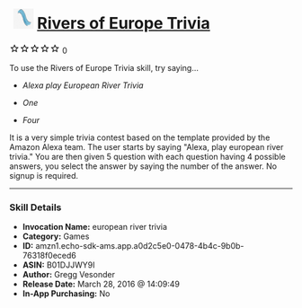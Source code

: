 # &nbsp;<img src="skill_icon" alt="Rivers of Europe Trivia icon" width="36"> [Rivers of Europe Trivia](http://alexa.amazon.com/#skills/amzn1.echo-sdk-ams.app.a0d2c5e0-0478-4b4c-9b0b-76318f0eced6)
![0 stars](../../images/ic_star_border_black_18dp_1x.png)![0 stars](../../images/ic_star_border_black_18dp_1x.png)![0 stars](../../images/ic_star_border_black_18dp_1x.png)![0 stars](../../images/ic_star_border_black_18dp_1x.png)![0 stars](../../images/ic_star_border_black_18dp_1x.png) 0

To use the Rivers of Europe Trivia skill, try saying...

* *Alexa play European River Trivia*

* *One*

* *Four*

It is a very simple trivia contest based on the template provided by the Amazon Alexa team.  The user starts by saying "Alexa, play european river trivia."  You are then given 5 question with each question having 4 possible answers, you select the answer by saying the number of the answer. No signup is required.

***

### Skill Details

* **Invocation Name:** european river trivia
* **Category:** Games
* **ID:** amzn1.echo-sdk-ams.app.a0d2c5e0-0478-4b4c-9b0b-76318f0eced6
* **ASIN:** B01DJJWY9I
* **Author:** Gregg Vesonder
* **Release Date:** March 28, 2016 @ 14:09:49
* **In-App Purchasing:** No
